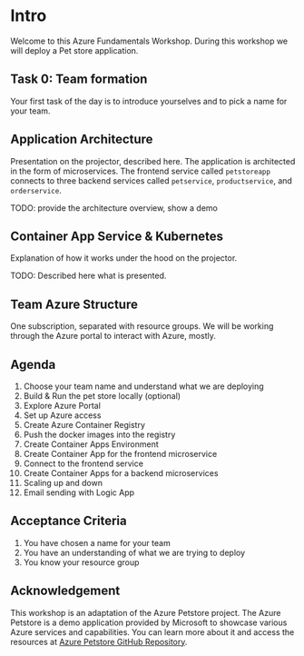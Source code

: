 # Intro
Welcome to this Azure Fundamentals Workshop.
During this workshop we will deploy a Pet store application.

## Task 0: Team formation
Your first task of the day is to introduce yourselves and to pick a name for your team.

## Application Architecture
Presentation on the projector, described here.
The application is architected in the form of microservices.
The frontend service called `petstoreapp` connects to three backend services called `petservice`, 
`productservice`, and `orderservice`.

TODO: provide the architecture overview, show a demo

## Container App Service & Kubernetes
Explanation of how it works under the hood on the projector.

TODO: Described here what is presented.

## Team Azure Structure 
One subscription, separated with resource groups.
We will be working through the Azure portal to interact with Azure, mostly.

## Agenda
1. Choose your team name and understand what we are deploying
2. Build & Run the pet store locally (optional)
3. Explore Azure Portal
4. Set up Azure access
5. Create Azure Container Registry
6. Push the docker images into the registry
7. Create Container Apps Environment
8. Create Container App for the frontend microservice
9. Connect to the frontend service
10. Create Container Apps for a backend microservices
11. Scaling up and down
12. Email sending with Logic App

## Acceptance Criteria
1. You have chosen a name for your team
2. You have an understanding of what we are trying to deploy
3. You know your resource group

## Acknowledgement 
This workshop is an adaptation of the Azure Petstore project.
The Azure Petstore is a demo application provided by Microsoft to showcase various Azure services and capabilities.
You can learn more about it and access the resources at [Azure Petstore GitHub Repository](https://github.com/chtrembl/azure-cloud/tree/main). 
